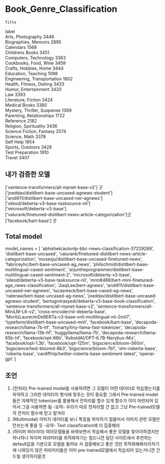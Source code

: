 # Book_Genre_Classification
	Title
label	
Arts, Photography	3446 <br>
Biographies, Memoirs	2895 <br>
Calendars	1568 <br>
Childrens Books	3451 <br>
Computers, Technology	3363 <br>
Cookbooks, Food, Wine	3459 <br>
Crafts, Hobbies, Home	3444 <br>
Education, Teaching	1098 <br>
Engineering, Transportation	1802 <br>
Health, Fitness, Dieting	3433 <br>
Humor, Entertainment	3420 <br>
Law	3393 <br>
Literature, Fiction	3424 <br>
Medical Books	3380 <br>
Mystery, Thriller, Suspense	1369 <br>
Parenting, Relationships	1722 <br>
Reference	2182 <br>
Religion, Spirituality	3436 <br>
Science Fiction, Fantasy	2574 <br>
Science, Math	3378 <br>
Self Help	1854 <br>
Sports, Outdoors	3428 <br>
Test Preparation	1910 <br>
Travel	3407 <br> 

## 내가 검증한 모델
['sentence-transformers/all-mpnet-base-v2'] 굿 <br>
['joeddav/distilbert-base-uncased-agnews-student'] <br>
['andi611/distilbert-base-uncased-ner-agnews'] <br>
['sileod/deberta-v3-base-tasksource-nli'] <br>
['microsoft/deberta-v3-base'] <br>
['valurank/finetuned-distilbert-news-article-categorization']굿 <br>
['facebook/bart-base'] 굿 <br>


## Total model
model_names = [
    'abhishek/autonlp-bbc-news-classification-37229289',
    'distilbert-base-uncased',
    'valurank/finetuned-distilbert-news-article-categorization',
    'mosesju/distilbert-base-uncased-finetuned-news',
    'fabriceyhc/bert-base-uncased-ag_news',
    'philschmid/distilbert-base-multilingual-cased-sentiment',
    'arjuntheprogrammer/distilbert-base-multilingual-cased-sentiment-2',
    'microsoft/deberta-v3-base',
    'sileod/deberta-v3-base-tasksource-nli',
    'mrm8488/bert-mini-finetuned-age_news-classification',
    'JiaqiLee/bert-agnews',
    'andi611/distilbert-base-uncased-ner-agnews',
    'lucasresck/bert-base-cased-ag-news',
    'nateraw/bert-base-uncased-ag-news',
    'joeddav/distilbert-base-uncased-agnews-student',
    'bertugmirasyedi/deberta-v3-base-book-classification',
    'sentence-transformers/all-mpnet-base-v2',
    'sentence-transformers/all-MiniLM-L6-v2',
    'cross-encoder/nli-deberta-base',
    'MoritzLaurer/mDeBERTa-v3-base-xnli-multilingual-nli-2mil7',
    'typeform/distilbert-base-uncased-mnli',
    'facebook/bart-base',
    'decapoda-research/llama-7b-hf',
    'fxmarty/tiny-llama-fast-tokenizer',
    'decapoda-research/llama-13b-hf',
    'huggyllama/llama-7b',
    'decapoda-research/llama-65b-hf',
    'facebook/opt-66b',
    'KoboldAI/OPT-6.7B-Nerybus-Mix',
    'facebook/opt-1.3b',
    'facebook/opt-125m',
    'bigscience/bloom-560m',
    'bigscience/test-bloomd-6b3',
    'bigscience/bloom-7b1',
    'xlm-roberta-base',
    'roberta-base',
    'cardiffnlp/twitter-roberta-base-sentiment-latest',
    'openai-gpt'
]

## 조언

1. (전처리) Pre-trained model을 사용하려면 그 모델이 어떤 데이터로 학습했는지를 파악하고 그러한 데이터의 형식에 맞추는 것이 중요함
   그래서 Pre-trained model 들은 자체적인 tokenizer를 활용해서 전처리를 할수 있게 함수가 이미 마련되어 있어서 그걸 사용하면 됨
   -요약- 우리가 따로 전처리할 건 없고 그냥 Pre-trained모델의 전처리 함수에 믿고 맡겨라
2. (Multimodal) 이미지 데이터를 보니 특징을 파악하기 힘들어서 이미지 관련 모델은 안쓰는게 좋을 듯
   -요약- Text classification에 더 집중해라
3. (하이퍼 파라미터) 여러모델들을 바꿔보면서 학습해서 좋은 모델을 찾아야하겠지만 하나하나 하이퍼 파라미터를 최적화하기는 힘드니깐 일단 사이트에서 추천하는 default값을 기본으로 모델을 돌려보
   서 검증해보고 좋은 것만 최적화해봐라라저기에 나와있지 않은 파라미터들은 이미 pre-trained모델에서 학습되어 있는거니깐 건드릴 생각하지말것
